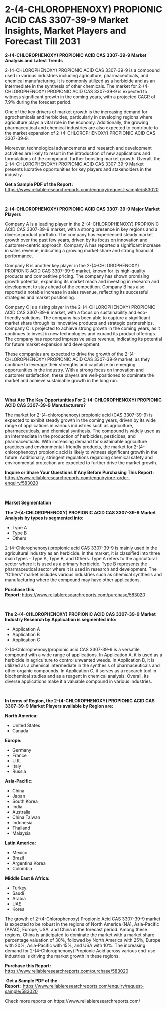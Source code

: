 <p><h1>2-(4-CHLOROPHENOXY) PROPIONIC ACID CAS 3307-39-9 Market Insights, Market Players and Forecast Till 2031</h1></p><p><strong>2-(4-CHLOROPHENOXY) PROPIONIC ACID CAS 3307-39-9 Market Analysis and Latest Trends</strong></p>
<p><p>2-(4-CHLOROPHENOXY) PROPIONIC ACID CAS 3307-39-9 is a compound used in various industries including agriculture, pharmaceuticals, and chemical manufacturing. It is commonly utilized as a herbicide and as an intermediate in the synthesis of other chemicals. The market for 2-(4-CHLOROPHENOXY) PROPIONIC ACID CAS 3307-39-9 is expected to witness significant growth in the coming years, with a projected CAGR of 7.9% during the forecast period.</p><p>One of the key drivers of market growth is the increasing demand for agrochemicals and herbicides, particularly in developing regions where agriculture plays a vital role in the economy. Additionally, the growing pharmaceutical and chemical industries are also expected to contribute to the market expansion of 2-(4-CHLOROPHENOXY) PROPIONIC ACID CAS 3307-39-9.</p><p>Moreover, technological advancements and research and development activities are likely to result in the introduction of new applications and formulations of the compound, further boosting market growth. Overall, the 2-(4-CHLOROPHENOXY) PROPIONIC ACID CAS 3307-39-9 Market presents lucrative opportunities for key players and stakeholders in the industry.</p></p>
<p><strong>Get a Sample PDF of the Report:&nbsp;</strong> <a href="https://www.reliableresearchreports.com/enquiry/request-sample/583020">https://www.reliableresearchreports.com/enquiry/request-sample/583020</a></p>
<p>&nbsp;</p>
<p><strong>2-(4-CHLOROPHENOXY) PROPIONIC ACID CAS 3307-39-9 Major Market Players</strong></p>
<p><p>Company A is a leading player in the 2-(4-CHLOROPHENOXY) PROPIONIC ACID CAS 3307-39-9 market, with a strong presence in key regions and a diverse product portfolio. The company has experienced steady market growth over the past few years, driven by its focus on innovation and customer-centric approach. Company A has reported a significant increase in sales revenue, indicating a growing market share and strong financial performance.</p><p>Company B is another key player in the 2-(4-CHLOROPHENOXY) PROPIONIC ACID CAS 3307-39-9 market, known for its high-quality products and competitive pricing. The company has shown promising growth potential, expanding its market reach and investing in research and development to stay ahead of the competition. Company B has also reported a notable increase in sales revenue, reflecting its successful strategies and market positioning.</p><p>Company C is a rising player in the 2-(4-CHLOROPHENOXY) PROPIONIC ACID CAS 3307-39-9 market, with a focus on sustainability and eco-friendly solutions. The company has been able to capture a significant market share through its innovative products and strategic partnerships. Company C is projected to achieve strong growth in the coming years, as it continues to invest in new technologies and expand its product offerings. The company has reported impressive sales revenue, indicating its potential for future market expansion and development. </p><p>These companies are expected to drive the growth of the 2-(4-CHLOROPHENOXY) PROPIONIC ACID CAS 3307-39-9 market, as they continue to leverage their strengths and capitalize on emerging opportunities in the industry. With a strong focus on innovation and customer satisfaction, these players are well-positioned to dominate the market and achieve sustainable growth in the long run.</p></p>
<p>&nbsp;</p>
<p><strong>What Are The Key Opportunities For 2-(4-CHLOROPHENOXY) PROPIONIC ACID CAS 3307-39-9 Manufacturers?</strong></p>
<p><p>The market for 2-(4-chlorophenoxy) propionic acid (CAS 3307-39-9) is expected to exhibit steady growth in the coming years, driven by its wide range of applications in various industries such as agriculture, pharmaceuticals, and chemical synthesis. The compound is widely used as an intermediate in the production of herbicides, pesticides, and pharmaceuticals. With increasing demand for sustainable agriculture practices and environmental-friendly products, the market for 2-(4-chlorophenoxy) propionic acid is likely to witness significant growth in the future. Additionally, stringent regulations regarding chemical safety and environmental protection are expected to further drive the market growth.</p></p>
<p><strong>Inquire or Share Your Questions If Any Before Purchasing This Report:</strong> <a href="https://www.reliableresearchreports.com/enquiry/pre-order-enquiry/583020">https://www.reliableresearchreports.com/enquiry/pre-order-enquiry/583020</a></p>
<p>&nbsp;</p>
<p><strong>Market Segmentation</strong></p>
<p><strong>The 2-(4-CHLOROPHENOXY) PROPIONIC ACID CAS 3307-39-9 Market Analysis by types is segmented into:</strong></p>
<p><ul><li>Type A</li><li>Type B</li><li>Others</li></ul></p>
<p><p>2-(4-Chlorophenoxy) propionic acid CAS 3307-39-9 is mainly used in the agricultural industry as an herbicide. In the market, it is classified into three main types - Type A, Type B, and Others. Type A refers to the agricultural sector where it is used as a primary herbicide. Type B represents the pharmaceutical sector where it is used in research and development. The "Others" market includes various industries such as chemical synthesis and manufacturing where the compound may have other applications.</p></p>
<p><strong>Purchase this Report:&nbsp;</strong><a href="https://www.reliableresearchreports.com/purchase/583020">https://www.reliableresearchreports.com/purchase/583020</a></p>
<p>&nbsp;</p>
<p><strong>The 2-(4-CHLOROPHENOXY) PROPIONIC ACID CAS 3307-39-9 Market Industry Research by Application is segmented into:</strong></p>
<p><ul><li>Application A</li><li>Application B</li><li>Application C</li></ul></p>
<p><p>2-(4-Chlorophenoxy)propionic acid CAS 3307-39-9 is a versatile compound with a wide range of applications. In Application A, it is used as a herbicide in agriculture to control unwanted weeds. In Application B, it is utilized as a chemical intermediate in the synthesis of pharmaceuticals and other organic compounds. In Application C, it serves as a research tool in biochemical studies and as a reagent in chemical analysis. Overall, its diverse applications make it a valuable compound in various industries.</p></p>
<p>&nbsp;</p>
<p><strong>In terms of Region, the 2-(4-CHLOROPHENOXY) PROPIONIC ACID CAS 3307-39-9 Market Players available by Region are:</strong></p>
<p>
    <p> <strong> North America: </strong>
        <ul>
            <li>United States</li>
            <li>Canada</li>
        </ul>
        </p> 
    <p> <strong> Europe: </strong>
        <ul>
            <li>Germany</li>
            <li>France</li>
            <li>U.K.</li>
            <li>Italy</li>
            <li>Russia</li>
        </ul>
        </p> 
    <p> <strong> Asia-Pacific: </strong>
        <ul>
            <li>China</li>
            <li>Japan</li>
            <li>South Korea</li>
            <li>India</li>
            <li>Australia</li>
            <li>China Taiwan</li>
            <li>Indonesia</li>
            <li>Thailand</li>
            <li>Malaysia</li>
        </ul>
        </p> 
    <p> <strong> Latin America: </strong>
        <ul>
            <li>Mexico</li>
            <li>Brazil</li>
            <li>Argentina Korea</li>
            <li>Colombia</li>
        </ul>
        </p> 
    <p> <strong> Middle East & Africa: </strong>
        <ul>
            <li>Turkey</li>
            <li>Saudi</li>
            <li>Arabia</li>
            <li>UAE</li>
            <li>Korea</li>
        </ul>
    </p>
    </p>
<p><p>The growth of 2-(4-Chlorophenoxy) Propionic Acid CAS 3307-39-9 market is expected to be robust in the regions of North America (NA), Asia-Pacific (APAC), Europe, USA, and China in the forecast period. Among these regions, China is anticipated to dominate the market with a market share percentage valuation of 30%, followed by North America with 25%, Europe with 20%, Asia-Pacific with 15%, and USA with 10%. The increasing demand for 2-(4-Chlorophenoxy) Propionic Acid across various end-use industries is driving the market growth in these regions.</p></p>
<p><strong>Purchase this Report: </strong><a href="https://www.reliableresearchreports.com/purchase/583020">https://www.reliableresearchreports.com/purchase/583020</a></p>
<p>&nbsp;<strong>Get a Sample PDF of the Report:&nbsp;&nbsp;</strong><a href="https://www.reliableresearchreports.com/enquiry/request-sample/583020">https://www.reliableresearchreports.com/enquiry/request-sample/583020</a></p>
<p><strong></strong></p>
<p>Check more reports on https://www.reliableresearchreports.com/</p>